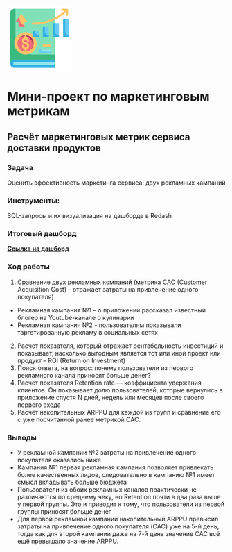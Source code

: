 <div id="header" >
 <img src="https://github.com/mr-Vozhyk/Mini-PJ-in-Redash/blob/main/icon_economic.png" width="150"/>
</div>

# Мини-проект по маркетинговым метрикам
## Расчёт маркетинговых метрик сервиса доставки продуктов
### Задача
Оценить эффективность маркетинга сервиса: двух рекламных кампаний
### Инструменты:
SQL-запросы и их визуализация на дашборде в Redash
### Итоговый дашборд
**[Ссылка на дашборд]( http://redash.public.karpov.courses/public/dashboards/0qLlJ8aUcfdqFl8MuTVnn86ZH73dzh3M9Wu6pXfw?org_slug=default)**
### Ход работы
1. Сравнение двух рекламных компаний 
(метрика CAC (Customer Acquisition Cost) - отражает затраты на привлечение одного покупателя)
- Рекламная кампания №1 – о приложении рассказал известный блогер на Youtube-канале о кулинарии
- Рекламная кампания №2 - пользователям показывали таргетированную рекламу в социальных сетях
2. Расчет показателя,  который отражает рентабельность инвестиций и показывает, насколько выгодным является тот или иной проект или продукт – ROI (Return on Investment)
3.  Поиск ответа, на вопрос: почему пользователи из первого рекламного канала приносят больше денег?
4. Расчет показателя Retention rate — коэффициента удержания клиентов. Он показывает долю пользователей, которые вернулись в приложение спустя N дней, недель или месяцев после своего первого входа
5. Расчёт накопительных ARPPU для каждой из групп и сравнение его с уже посчитанной ранее метрикой CAC.

### Выводы
- У рекламной кампании №2 затраты на привлечение одного покупателя оказались ниже
- Кампания №1  первая рекламная кампания позволяет привлекать более качественных лидов, следовательно в кампанию №1 имеет смысл вкладывать больше бюджета
-  Пользователи из обоих рекламных каналов практически не различаются по среднему чеку, но Retention почти в два раза выше у первой группы. Это и приводит к тому, что пользователи из первой группы приносят больше денег
- Для первой рекламной кампании накопительный ARPPU превысил затраты на привлечение одного покупателя (CAC) уже на 5-й день, тогда как для второй кампании даже на 7-й день значение CAC всё ещё превышало значение ARPPU.

